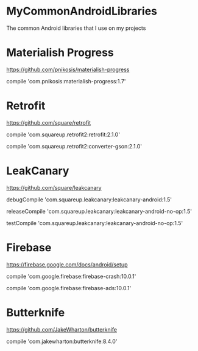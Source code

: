 # MyCommonAndroidLibraries
The common Android libraries that I use on my projects

# Materialish Progress

https://github.com/pnikosis/materialish-progress

compile 'com.pnikosis:materialish-progress:1.7'

# Retrofit

https://github.com/square/retrofit

compile 'com.squareup.retrofit2:retrofit:2.1.0'

compile 'com.squareup.retrofit2:converter-gson:2.1.0'

# LeakCanary

https://github.com/square/leakcanary

debugCompile 'com.squareup.leakcanary:leakcanary-android:1.5'

releaseCompile 'com.squareup.leakcanary:leakcanary-android-no-op:1.5'

testCompile 'com.squareup.leakcanary:leakcanary-android-no-op:1.5'

# Firebase

https://firebase.google.com/docs/android/setup

compile 'com.google.firebase:firebase-crash:10.0.1'

compile 'com.google.firebase:firebase-ads:10.0.1'

# Butterknife

https://github.com/JakeWharton/butterknife

compile 'com.jakewharton:butterknife:8.4.0'

